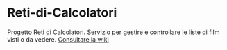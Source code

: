 # Reti-di-Calcolatori
Progetto Reti di Calcolatori. Servizio per gestire e controllare le liste di film visti o da vedere.
[Consultare la wiki](https://github.com/perottofederico/Reti-di-Calcolatori/wiki)
